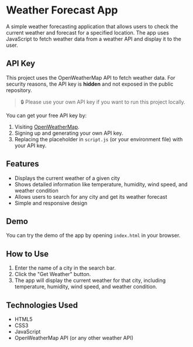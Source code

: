 # Weather Forecast App

A simple weather forecasting application that allows users to check the current weather and forecast for a specified location. The app uses JavaScript to fetch weather data from a weather API and display it to the user.

## API Key
This project uses the OpenWeatherMap API to fetch weather data. For security reasons, the API key is **hidden** and not exposed in the public repository.

> 🔒 Please use your own API key if you want to run this project locally.

You can get your free API key by:
1. Visiting [OpenWeatherMap](https://openweathermap.org/).
2. Signing up and generating your own API key.
3. Replacing the placeholder in `script.js` (or your environment file) with your API key.

## Features
- Displays the current weather of a given city
- Shows detailed information like temperature, humidity, wind speed, and weather condition
- Allows users to search for any city and get its weather forecast
- Simple and responsive design

## Demo
You can try the demo of the app by opening `index.html` in your browser.

## How to Use
1. Enter the name of a city in the search bar.
2. Click the "Get Weather" button.
3. The app will display the current weather for that city, including temperature, humidity, wind speed, and weather condition.

## Technologies Used
- HTML5
- CSS3
- JavaScript
- OpenWeatherMap API (or any other weather API)


